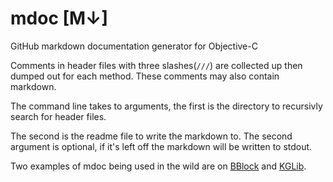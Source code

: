 # mdoc [M↓]

GitHub markdown documentation generator for Objective-C

Comments in header files with three slashes(`///`) are collected up then dumped out for each method. These comments may also contain markdown.

The command line takes to arguments, the first is the directory to recursivly search for header files.

The second is the readme file to write the markdown to. The second argument is optional, if it's left off the markdown will be written to stdout.

Two examples of mdoc being used in the wild are on [BBlock](https://github.com/kgn/BBlock) and [KGLib](https://github.com/kgn/KGLib).